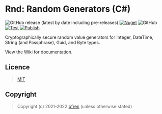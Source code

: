 # Rnd: Random Generators (C#)

![GitHub release (latest by date including pre-releases)](https://img.shields.io/github/v/release/bfren/rnd?include_prereleases&label=Release) [![Nuget](https://img.shields.io/nuget/dt/rnd?label=Downloads)](https://www.nuget.org/packages/rnd/) ![GitHub](https://img.shields.io/github/license/bfren/rnd?label=Licence)<br/>[![Test](https://github.com/bfren/rnd/actions/workflows/test.yml/badge.svg)](https://github.com/bfren/rnd/actions/workflows/test.yml) [![Publish](https://github.com/bfren/rnd/actions/workflows/publish.yml/badge.svg)](https://github.com/bfren/rnd/actions/workflows/publish.yml)

Cryptographically secure random value generators for Integer, DateTime, String (and Passphrase), Guid, and Byte types.

View the [Wiki](https://github.com/bfren/rnd/wiki) for documentation.

## Licence

> [MIT](https://mit.bfren.dev/2021)

## Copyright

> Copyright (c) 2021-2022 [bfren](https://bfren.dev) (unless otherwise stated)
